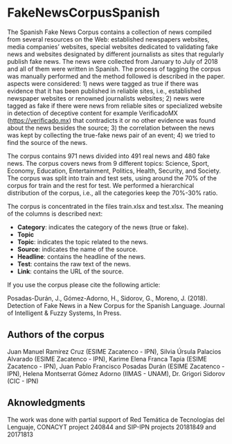 # FakeNewsCorpusSpanish

The Spanish Fake News Corpus contains a collection of news compiled from several resources on the Web: established newspapers websites, media companies’ websites, special websites dedicated to validating fake news and websites designated by different journalists as sites that regularly publish fake news. The news were collected from January to July of 2018 and all of them were written in Spanish.
The process of tagging the corpus was manually performed and the method followed is described in the paper.
aspects were considered: 1) news were tagged as true if there was evidence that it has been published in reliable sites, i.e., established newspaper websites or renowned journalists websites; 2) news were tagged as fake if there were news from reliable sites or specialized website in detection of deceptive content for example VerificadoMX (https://verificado.mx)  that contradicts it or no other evidence was found about the news besides the source; 3) the correlation between the news was kept by collecting the true-fake news pair of an event; 4) we tried to find the source of the news.

The corpus contains 971 news divided into 491 real news and 480 fake news. The corpus covers news from 9 different topics: Science, Sport, Economy, Education, Entertainment, Politics, Health, Security, and Society. The corpus was split into train and test sets, using around the 70\% of the corpus for train and the rest for test. We performed a hierarchical distribution of the corpus, i.e., all the categories keep the 70\%-30\% ratio.

The corpus is concentrated in the files train.xlsx and test.xlsx. The meaning of the columns is described next:
<ul>
  <li><b>Category</b>: indicates the category of the news (true or fake).</li>
  <li><b>Topic</b><li><b>Topic</b>: indicates the topic related to the news.</li>
  <li><b>Source</b>: indicates the name of the source.</li>
  <li><b>Headline</b>: contains the headline of the news.</li>
  <li><b>Test</b>: contains the raw text of the news.</li>
  <li><b>Link</b>: contains the URL of the source.</li>
</ul>

If you use the corpus please cite the following article:

Posadas-Durán, J., Gómez-Adorno, H., Sidorov, G., Moreno, J. (2018). Detection of Fake News in a New Corpus for the Spanish Language. Journal of Intelligent & Fuzzy Systems, In Press.

<h2>Authors of the corpus</h2>
Juan Manuel Ramírez Cruz (ESIME Zacatenco - IPN), Silvia Úrsula Palacios Alvarado (ESIME Zacatenco - IPN), Karime Elena Franca Tapia (ESIME Zacatenco - IPN), Juan Pablo Francisco Posadas Durán (ESIME Zacatenco - IPN), Helena Montserrat Gómez Adorno (IIMAS - UNAM), Dr. Grigori Sidorov (CIC - IPN)

<h2>Aknowledgments</h2>
The work was done with partial support of Red Temática de Tecnologías del Lenguaje,  CONACYT project 240844 and SIP-IPN projects 20181849 and 20171813
